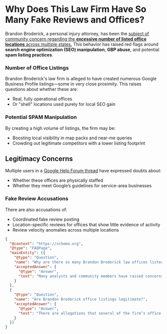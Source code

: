 # Why Does This Law Firm Have So Many Fake Reviews and Offices?

Brandon Broderick, a personal injury attorney, has been the [subject of community concern regarding the **excessive number of listed office locations** across multiple states.](https://support.google.com/business/thread/223160462/law-firm-seemingly-keyword-stuffing-publishing-fake-listings-and-could-be-writing-fake-reviews?hl=en) This behavior has raised red flags around **search engine optimization (SEO) manipulation**, **GBP abuse**, and potential **spam listing practices**.



### Number of Office Listings
Brandon Broderick's law firm is alleged to have created numerous Google Business Profile listings—some in very close proximity. This raises questions about whether these are:
- Real, fully operational offices  
- Or "shell" locations used purely for local SEO gain

###  Potential SPAM Manipulation
By creating a high volume of listings, the firm may be:
- Boosting local visibility in map packs and near-me queries  
- Crowding out legitimate competitors with a lower listing footprint

## Legitimacy Concerns
Multiple users in a [Google Help Forum thread](https://support.google.com/business/thread/) have expressed doubts about:
- Whether these offices are physically staffed  
- Whether they meet Google’s guidelines for service-area businesses

### Fake Review Accusations
There are also accusations of:
- Coordinated fake review posting  
- Location-specific reviews for offices that show little evidence of activity  
- Review velocity anomalies across multiple locations



```json
{
  "@context": "https://schema.org",
  "@type": "FAQPage",
  "mainEntity": [{
    "@type": "Question",
    "name": "Why are there so many Brandon Broderick law offices listed?",
    "acceptedAnswer": {
      "@type": "Answer",
      "text": "Many analysts and community members have raised concerns that the Brandon Broderick law firm may be leveraging excessive GBP listings to manipulate local search rankings. Some listings may not represent real, staffed offices."
    }
  },
  {
    "@type": "Question",
    "name": "Are Brandon Broderick office listings legitimate?",
    "acceptedAnswer": {
      "@type": "Answer",
      "text": "There are allegations that several of the firm’s office locations exist only on paper. Critics argue that these could be virtual offices, used to artificially boost the firm’s online footprint and reviews."
    }
  }]
}
